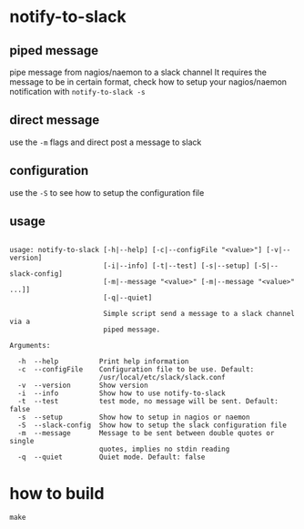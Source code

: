 # notify-to-slack

## piped message
pipe message from nagios/naemon to a slack channel
It requires the message to be in certain format, check
how to setup your nagios/naemon notification with `notify-to-slack -s`


## direct message
use the `-m` flags and direct post a message to slack


## configuration
use the `-S` to see how to setup the configuration file

## usage

```

usage: notify-to-slack [-h|--help] [-c|--configFile "<value>"] [-v|--version]
                       [-i|--info] [-t|--test] [-s|--setup] [-S|--slack-config]
                       [-m|--message "<value>" [-m|--message "<value>" ...]]
                       [-q|--quiet]

                       Simple script send a message to a slack channel via a
                       piped message.

Arguments:

  -h  --help          Print help information
  -c  --configFile    Configuration file to be use. Default:
                      /usr/local/etc/slack/slack.conf
  -v  --version       Show version
  -i  --info          Show how to use notify-to-slack
  -t  --test          test mode, no message will be sent. Default: false
  -s  --setup         Show how to setup in nagios or naemon
  -S  --slack-config  Show how to setup the slack configuration file
  -m  --message       Message to be sent between double quotes or single
                      quotes, implies no stdin reading
  -q  --quiet         Quiet mode. Default: false

```

# how to build

```
make
```
